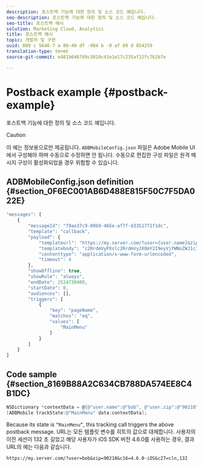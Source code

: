 ```yaml
---
description: 포스트백 기능에 대한 정의 및 소스 코드 예입니다.
seo-description: 포스트백 기능에 대한 정의 및 소스 코드 예입니다.
seo-title: 포스트백 예시
solution: Marketing Cloud, Analytics
title: 포스트백 예시
topic: 개발자 및 구현
uuid: 809 c 5646-7 a 80-40 df -984 b -0 af 89 d 854259
translation-type: tm+mt
source-git-commit: e481b046769c3010c41e1e17c235af22fc762b7e

---
```



# Postback example {#postback-example}

포스트백 기능에 대한 정의 및 소스 코드 예입니다.

>[!CAUTION]
>
>이 예는 정보용으로만 제공됩니다. `ADBMobileConfig.json` 파일은 Adobe Mobile UI에서 구성해야 하며 수동으로 수정하면 안 됩니다. 수동으로 편집한 구성 파일은 원격 메시지 구성이 활성화되었을 경우 위험할 수 있습니다.

## ADBMobileConfig.json definition {#section_0F6EC001AB6D488E815F50C7F5DA022E}

```js
"messages": [ 
    { 
        "messageId": "79ae37c9-89b9-465e-af7f-d3351771f1dc", 
        "template": "callback", 
        "payload": {  
            "templateurl": "https://my.server.com/?user={user.name}&zip={user.zip}&c16={%sdkver%}&c27=cln,{a.PrevSessionLength}", 
            "templatebody": "c2RrdmVyPXslc2RrdmVyJX0mY2I9eyVjYWNoZWJ1c3QlfSZjbGllbnRJZD17bi5jbGllbnQuaWR9JnRzPXsldGltZXN0YW1wVSV9JnRzej17JXRpbWVzdGFtcFolfQ==", 
            "contenttype": "application/x-www-form-urlencoded",  
            "timeout": 4 
        }, 
        "showOffline": true, 
        "showRule": "always", 
        "endDate": 2524730400, 
        "startDate": 0, 
        "audiences": [], 
        "triggers": [ 
            { 
                "key": "pageName", 
                "matches": "eq", 
                "values": [ 
                    "MainMenu" 
                ] 
            } 
        ] 
    } 
] 
```

## Code sample {#section_8169B88A2C634CB788DA574EE8C4B1DC}

```objective-c
NSDictionary *contextData = @{@"user.name":@"bob", @"user.zip":@"90210"}; 
[ADBMobile trackState:@"MainMenu" data:contextData];
```

Because its state is `“MainMenu”`, this tracking call triggers the above postback message. URL는 모든 템플릿 변수를 히트의 값으로 대체합니다. 사용자의 이전 세션이 132 초 길었고 해당 사용자가 iOS SDK 버전 4.6.0를 사용하는 경우, 결과 URL의 예는 다음과 같습니다.

`https://my.server.com/?user=bob&zip=90210&c16=4.6.0-iOS&c27=cln,132`
